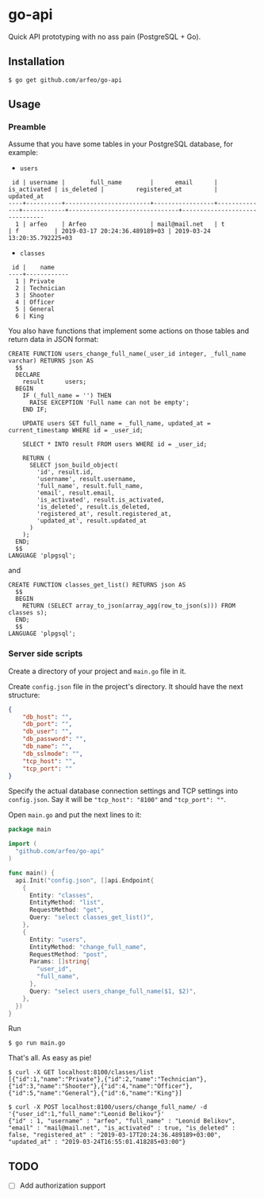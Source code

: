 # go-api

Quick API prototyping with no ass pain (PostgreSQL + Go).

## Installation

```
$ go get github.com/arfeo/go-api
```

## Usage

### Preamble

Assume that you have some tables in your PostgreSQL database, for example:

* `users`

```
 id | username |       full_name        |      email      | is_activated | is_deleted |         registered_at         |          updated_at           
----+----------+------------------------+-----------------+--------------+------------+-------------------------------+-------------------------------
  1 | arfeo    | Arfeo                  | mail@mail.net   | t            | f          | 2019-03-17 20:24:36.489189+03 | 2019-03-24 13:20:35.792225+03
```

* `classes`

```
 id |    name    
----+------------
  1 | Private
  2 | Technician
  3 | Shooter
  4 | Officer
  5 | General
  6 | King
```

You also have functions that implement some actions on those tables and return data in JSON format:

```postgresql
CREATE FUNCTION users_change_full_name(_user_id integer, _full_name varchar) RETURNS json AS
  $$
  DECLARE
    result      users;
  BEGIN
    IF (_full_name = '') THEN
      RAISE EXCEPTION 'Full name can not be empty';
    END IF;

    UPDATE users SET full_name = _full_name, updated_at = current_timestamp WHERE id = _user_id;

    SELECT * INTO result FROM users WHERE id = _user_id;

    RETURN (
      SELECT json_build_object(
        'id', result.id,
        'username', result.username,
        'full_name', result.full_name,
        'email', result.email,
        'is_activated', result.is_activated,
        'is_deleted', result.is_deleted,
        'registered_at', result.registered_at,
        'updated_at', result.updated_at
      )
    );
  END;
  $$
LANGUAGE 'plpgsql';
```

and

```postgresql
CREATE FUNCTION classes_get_list() RETURNS json AS
  $$
  BEGIN
    RETURN (SELECT array_to_json(array_agg(row_to_json(s))) FROM classes s);
  END;
  $$
LANGUAGE 'plpgsql';
```

### Server side scripts

Create a directory of your project and `main.go` file in it.

Create `config.json` file in the project's directory. It should have the next structure:

```json
{
	"db_host": "",
	"db_port": "",
	"db_user": "",
	"db_password": "",
	"db_name": "",
	"db_sslmode": "",
	"tcp_host": "",
	"tcp_port": ""
}
```

Specify the actual database connection settings and TCP settings into `config.json`. Say it will be `"tcp_host": "8100"` and `"tcp_port": ""`.

Open `main.go` and put the next lines to it:

```go
package main

import (
  "github.com/arfeo/go-api"
)

func main() {
  api.Init("config.json", []api.Endpoint{
    {
      Entity: "classes",
      EntityMethod: "list",
      RequestMethod: "get",
      Query: "select classes_get_list()",
    },
    {
      Entity: "users",
      EntityMethod: "change_full_name",
      RequestMethod: "post",
      Params: []string{
        "user_id",
        "full_name",
      },
      Query: "select users_change_full_name($1, $2)",
    },
  })
}
```

Run

```
$ go run main.go
```

That's all. As easy as pie!

```
$ curl -X GET localhost:8100/classes/list
[{"id":1,"name":"Private"},{"id":2,"name":"Technician"},{"id":3,"name":"Shooter"},{"id":4,"name":"Officer"},{"id":5,"name":"General"},{"id":6,"name":"King"}]
```

```
$ curl -X POST localhost:8100/users/change_full_name/ -d '{"user_id":1,"full_name":"Leonid Belikov"}'
{"id" : 1, "username" : "arfeo", "full_name" : "Leonid Belikov", "email" : "mail@mail.net", "is_activated" : true, "is_deleted" : false, "registered_at" : "2019-03-17T20:24:36.489189+03:00", "updated_at" : "2019-03-24T16:55:01.418285+03:00"}
```

## TODO

- [ ] Add authorization support
